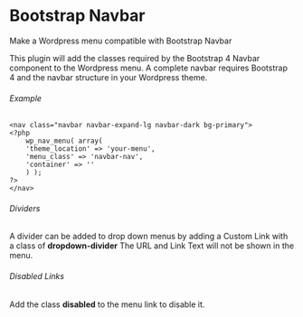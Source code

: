# Bootstrap Navbar
Make a Wordpress menu compatible with Bootstrap Navbar

This plugin will add the classes required by the Bootstrap 4 Navbar component to the Wordpress menu. A complete navbar requires Bootstrap 4 and the navbar structure in your Wordpress theme.

###### Example

```
<nav class="navbar navbar-expand-lg navbar-dark bg-primary">
<?php
	wp_nav_menu( array(
	'theme_location' => 'your-menu',
	'menu_class' => 'navbar-nav',
	'container' => ''
	) );
?>
</nav>
```

###### Dividers
A divider can be added to drop down menus by adding a Custom Link with a class of **dropdown-divider**
The URL and Link Text will not be shown in the menu.

###### Disabled Links
Add the class **disabled** to the menu link to disable it.
